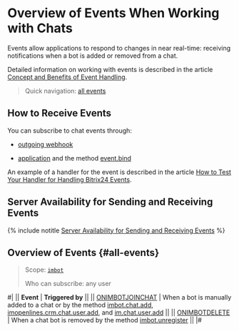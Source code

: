 # Overview of Events When Working with Chats

Events allow applications to respond to changes in near real-time: receiving notifications when a bot is added or removed from a chat.

Detailed information on working with events is described in the article [Concept and Benefits of Event Handling](../../../events/index.md).

> Quick navigation: [all events](#all-events)

## How to Receive Events

You can subscribe to chat events through:

-  [outgoing webhook](../../../../local-integrations/local-webhooks.md)

-  [application](../../../../settings/app-installation/index.md) and the method [event.bind](../../../events/event-bind.md)

An example of a handler for the event is described in the article [How to Test Your Handler for Handling Bitrix24 Events](../../../events/test-handler.md).

## Server Availability for Sending and Receiving Events

{% include notitle [Server Availability for Sending and Receiving Events](../../../../_includes/events-index.md) %}

## Overview of Events {#all-events}

> Scope: [`imbot`](../../../scopes/permissions.md)
>
> Who can subscribe: any user

#|
|| **Event** | **Triggered by** ||
|| [ONIMBOTJOINCHAT](./on-imbot-join-chat.md) | When a bot is manually added to a chat or by the method [imbot.chat.add](../imbot-chat-add.md), [imopenlines.crm.chat.user.add](../../../imopenlines/openlines/chats/imopenlines-crm-chat-user-add.md), and [im.chat.user.add](../../../chats/chat-users/im-chat-user-add.md) ||
|| [ONIMBOTDELETE](./on-imbot-delete.md) | When a chat bot is removed by the method [imbot.unregister](../../imbot-unregister.md) ||
|#